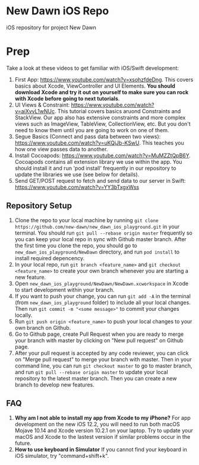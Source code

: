 # New Dawn iOS Repo
iOS repository for project New Dawn

# Prep
Take a look at these videos to get familiar with iOS/Swift development:
1. First App: https://www.youtube.com/watch?v=xsohzfdeDng. This covers basics about Xcode, ViewController and UI Elements. **You should download Xcode and try it out on yourself to make sure you can rock with Xcode before going to next tutorials**.
2. UI Views & Constraint: https://www.youtube.com/watch?v=aiXvvL1wNUc. This tutorial covers basics aruond Constraints and StackView. Our app also has extensive constraints and more complex views such as ImageView, TableView, CollectionView, etc. But you don't need to know them until you are going to work on one of them.
3. Segue Basics (Connect and pass data between two views): https://www.youtube.com/watch?v=uKQjJb-KSwU. This teaches you how one view passes data to another.
4. Install Cocoapods: https://www.youtube.com/watch?v=MuMZZtQpB6Y. Cocoapods contains all extension library we use within the app. You should install it and run 'pod install' frequently in our repository to update the libraries we use (see below for details).
5. Send GET/POST request to fetch and send data to our server in Swift: https://www.youtube.com/watch?v=YY3bTxgxWss

## Repository Setup
1. Clone the repo to your local machine by running `git clone https://github.com/new-dawn/new_dawn_ios_playground.git` in your terminal. You should run `git pull --rebase origin master` frequently so you can keep your local repo in sync with Github master branch. After the first time you clone the repo, you should go to `new_dawn_ios_playground/NewDawn` directory, and run `pod install` to install required depencency.
2. In your local repo, run `git branch <feature_name>` and `git checkout <feature_name>` to create your own branch whenever you are starting a new feature.
3. Open `new_dawn_ios_playground/NewDawn/NewDawn.xcworkspace` in Xcode to start development within your branch.  
4. If you want to push your change, you can run `git add -A` in the terminal (from `new_dawn_ios_playground` folder) to include all your local changes. Then run `git commit -m "<some message>"` to commit your changes locally.
4. Run `git push origin <feature_name>` to push your local changes to your own branch on Github.
5. Go to Github page, create Pull Request when you are ready to merge your branch with master by clicking on "New pull request" on Github page.
6. After your pull request is accepted by any code reviewer, you can click on "Merge pull request" to merge your branch with master. Then in your command line, you can run `git checkout master` to go to master branch, and run `git pull --rebase origin master` to update your local repository to the latest master branch. Then you can create a new branch to develop new features.

## FAQ
1. **Why am I not able to install my app from Xcode to my iPhone?**
      For app development on the new iOS 12.2, you will need to run both macOS Mojave 10.14 and Xcode version 10.2.1 on your laptop. Try to update your macOS and Xcode to the lastest version if similar problems occur in the future.
2. **How to use keyboard in Simulator**
      If you cannot find your keyboard in iOS simulator, try "command+shift+k".
